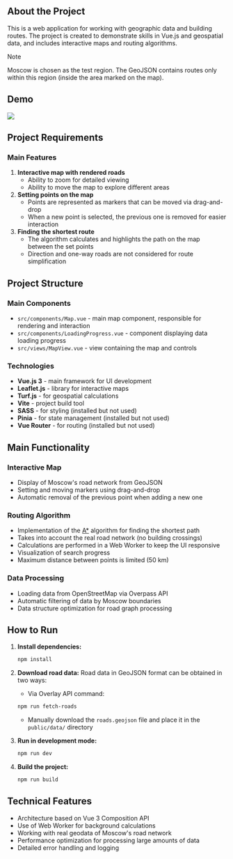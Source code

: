 ## About the Project

This is a web application for working with geographic data and building routes. The project is created to demonstrate skills in Vue.js and geospatial data, and includes interactive maps and routing algorithms.

> [!NOTE]  
> Moscow is chosen as the test region. The GeoJSON contains routes only within this region (inside the area marked on the map).

## Demo

<img src="public/assets/webp/demo.webp">

## Project Requirements

### Main Features
1. **Interactive map with rendered roads**
   - Ability to zoom for detailed viewing
   - Ability to move the map to explore different areas
2. **Setting points on the map**
   - Points are represented as markers that can be moved via drag-and-drop
   - When a new point is selected, the previous one is removed for easier interaction
3. **Finding the shortest route**
   - The algorithm calculates and highlights the path on the map between the set points
   - Direction and one-way roads are not considered for route simplification

## Project Structure

### Main Components

- `src/components/Map.vue` - main map component, responsible for rendering and interaction
- `src/components/LoadingProgress.vue` - component displaying data loading progress
- `src/views/MapView.vue` - view containing the map and controls

### Technologies

- **Vue.js 3** - main framework for UI development
- **Leaflet.js** - library for interactive maps
- **Turf.js** - for geospatial calculations
- **Vite** - project build tool
- **SASS** - for styling (installed but not used)
- **Pinia** - for state management (installed but not used)
- **Vue Router** - for routing (installed but not used)

## Main Functionality

### Interactive Map
- Display of Moscow's road network from GeoJSON
- Setting and moving markers using drag-and-drop
- Automatic removal of the previous point when adding a new one

### Routing Algorithm
- Implementation of the [A*](https://en.wikipedia.org/wiki/A*_search_algorithm) algorithm for finding the shortest path
- Takes into account the real road network (no building crossings)
- Calculations are performed in a Web Worker to keep the UI responsive
- Visualization of search progress
- Maximum distance between points is limited (50 km)

### Data Processing
- Loading data from OpenStreetMap via Overpass API
- Automatic filtering of data by Moscow boundaries
- Data structure optimization for road graph processing

## How to Run

1. **Install dependencies:**
   ```bash
   npm install
   ```

2. **Download road data:**
   Road data in GeoJSON format can be obtained in two ways:
   - Via Overlay API command:
   ```bash
   npm run fetch-roads
   ```
   - Manually download the `roads.geojson` file and place it in the `public/data/` directory

3. **Run in development mode:**
   ```bash
   npm run dev
   ```

4. **Build the project:**
   ```bash
   npm run build
   ```

## Technical Features

- Architecture based on Vue 3 Composition API
- Use of Web Worker for background calculations
- Working with real geodata of Moscow's road network
- Performance optimization for processing large amounts of data
- Detailed error handling and logging